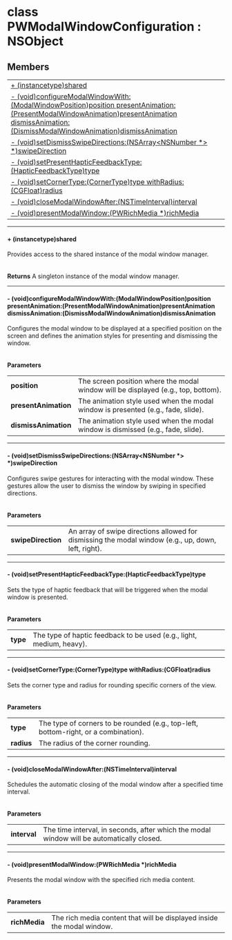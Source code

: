 
# <a name="heading"></a>class PWModalWindowConfiguration : NSObject  

## Members  

<table>
	<tr>
		<td><a href="#1a5f8d00538f404342dfc5838615b30519">+ (instancetype)shared</a></td>
	</tr>
	<tr>
		<td><a href="#1a05a1642033098b6ce1cbd99264574bed">- (void)configureModalWindowWith:(ModalWindowPosition)position presentAnimation:(PresentModalWindowAnimation)presentAnimation dismissAnimation:(DismissModalWindowAnimation)dismissAnimation</a></td>
	</tr>
	<tr>
		<td><a href="#1ad451803070b3619fd0bd0f6addfa317e">- (void)setDismissSwipeDirections:(NSArray&lt;NSNumber *&gt; *)swipeDirection</a></td>
	</tr>
	<tr>
		<td><a href="#1a8ae9ca8575e4665772bf0e1eb6217e01">- (void)setPresentHapticFeedbackType:(HapticFeedbackType)type</a></td>
	</tr>
	<tr>
		<td><a href="#1ae5629b7edb0326eac6c22080479cc7e5">- (void)setCornerType:(CornerType)type withRadius:(CGFloat)radius</a></td>
	</tr>
	<tr>
		<td><a href="#1ab14b651f66b2c2c69ef9d24cfe4f126c">- (void)closeModalWindowAfter:(NSTimeInterval)interval</a></td>
	</tr>
	<tr>
		<td><a href="#1a89ad2815d81700a2ec4356631f50c17f">- (void)presentModalWindow:(PWRichMedia *)richMedia</a></td>
	</tr>
</table>


----------  
  

#### <a name="1a5f8d00538f404342dfc5838615b30519"></a>+ (instancetype)shared  
Provides access to the shared instance of the modal window manager.<br/><br/><br/><strong>Returns</strong> A singleton instance of the modal window manager. 

----------  
  

#### <a name="1a05a1642033098b6ce1cbd99264574bed"></a>- (void)configureModalWindowWith:(ModalWindowPosition)position presentAnimation:(PresentModalWindowAnimation)presentAnimation dismissAnimation:(DismissModalWindowAnimation)dismissAnimation  
Configures the modal window to be displayed at a specified position on the screen and defines the animation styles for presenting and dismissing the window.<br/><br/><br/><strong>Parameters</strong><br/>
<table>
	<tr>
		<td><strong>position</strong></td>
		<td>The screen position where the modal window will be displayed (e.g., top, bottom). </td>
	</tr>
	<tr>
		<td><strong>presentAnimation</strong></td>
		<td>The animation style used when the modal window is presented (e.g., fade, slide). </td>
	</tr>
	<tr>
		<td><strong>dismissAnimation</strong></td>
		<td>The animation style used when the modal window is dismissed (e.g., fade, slide). </td>
	</tr>
</table>


----------  
  

#### <a name="1ad451803070b3619fd0bd0f6addfa317e"></a>- (void)setDismissSwipeDirections:(NSArray&lt;NSNumber \*&gt; \*)swipeDirection  
Configures swipe gestures for interacting with the modal window. These gestures allow the user to dismiss the window by swiping in specified directions.<br/><br/><br/><strong>Parameters</strong><br/>
<table>
	<tr>
		<td><strong>swipeDirection</strong></td>
		<td>An array of swipe directions allowed for dismissing the modal window (e.g., up, down, left, right). </td>
	</tr>
</table>


----------  
  

#### <a name="1a8ae9ca8575e4665772bf0e1eb6217e01"></a>- (void)setPresentHapticFeedbackType:(HapticFeedbackType)type  
Sets the type of haptic feedback that will be triggered when the modal window is presented.<br/><br/><br/><strong>Parameters</strong><br/>
<table>
	<tr>
		<td><strong>type</strong></td>
		<td>The type of haptic feedback to be used (e.g., light, medium, heavy). </td>
	</tr>
</table>


----------  
  

#### <a name="1ae5629b7edb0326eac6c22080479cc7e5"></a>- (void)setCornerType:(CornerType)type withRadius:(CGFloat)radius  
Sets the corner type and radius for rounding specific corners of the view.<br/><br/><br/><strong>Parameters</strong><br/>
<table>
	<tr>
		<td><strong>type</strong></td>
		<td>The type of corners to be rounded (e.g., top-left, bottom-right, or a combination). </td>
	</tr>
	<tr>
		<td><strong>radius</strong></td>
		<td>The radius of the corner rounding. </td>
	</tr>
</table>


----------  
  

#### <a name="1ab14b651f66b2c2c69ef9d24cfe4f126c"></a>- (void)closeModalWindowAfter:(NSTimeInterval)interval  
Schedules the automatic closing of the modal window after a specified time interval.<br/><br/><br/><strong>Parameters</strong><br/>
<table>
	<tr>
		<td><strong>interval</strong></td>
		<td>The time interval, in seconds, after which the modal window will be automatically closed. </td>
	</tr>
</table>


----------  
  

#### <a name="1a89ad2815d81700a2ec4356631f50c17f"></a>- (void)presentModalWindow:(PWRichMedia \*)richMedia  
Presents the modal window with the specified rich media content.<br/><br/><br/><strong>Parameters</strong><br/>
<table>
	<tr>
		<td><strong>richMedia</strong></td>
		<td>The rich media content that will be displayed inside the modal window. </td>
	</tr>
</table>

